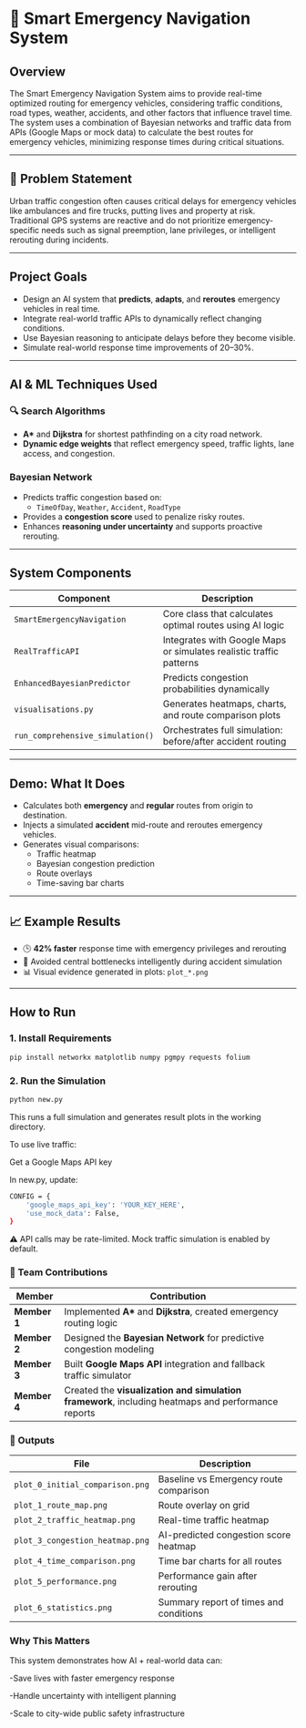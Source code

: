# 🚨 Smart Emergency Navigation System

## Overview

The Smart Emergency Navigation System aims to provide real-time optimized routing for emergency vehicles, considering traffic conditions, road types, weather, accidents, and other factors that influence travel time. The system uses a combination of Bayesian networks and traffic data from APIs (Google Maps or mock data) to calculate the best routes for emergency vehicles, minimizing response times during critical situations.

---

## 🚗 Problem Statement

Urban traffic congestion often causes critical delays for emergency vehicles like ambulances and fire trucks, putting lives and property at risk. Traditional GPS systems are reactive and do not prioritize emergency-specific needs such as signal preemption, lane privileges, or intelligent rerouting during incidents.

---

## Project Goals

- Design an AI system that **predicts**, **adapts**, and **reroutes** emergency vehicles in real time.
- Integrate real-world traffic APIs to dynamically reflect changing conditions.
- Use Bayesian reasoning to anticipate delays before they become visible.
- Simulate real-world response time improvements of 20–30%.

---

## AI & ML Techniques Used

### 🔍 Search Algorithms

- **A\*** and **Dijkstra** for shortest pathfinding on a city road network.
- **Dynamic edge weights** that reflect emergency speed, traffic lights, lane access, and congestion.

### Bayesian Network

- Predicts traffic congestion based on:
  - `TimeOfDay`, `Weather`, `Accident`, `RoadType`
- Provides a **congestion score** used to penalize risky routes.
- Enhances **reasoning under uncertainty** and supports proactive rerouting.

---

## System Components

| Component                        | Description                                                         |
| -------------------------------- | ------------------------------------------------------------------- |
| `SmartEmergencyNavigation`       | Core class that calculates optimal routes using AI logic            |
| `RealTrafficAPI`                 | Integrates with Google Maps or simulates realistic traffic patterns |
| `EnhancedBayesianPredictor`      | Predicts congestion probabilities dynamically                       |
| `visualisations.py`              | Generates heatmaps, charts, and route comparison plots              |
| `run_comprehensive_simulation()` | Orchestrates full simulation: before/after accident routing         |

---

## Demo: What It Does

- Calculates both **emergency** and **regular** routes from origin to destination.
- Injects a simulated **accident** mid-route and reroutes emergency vehicles.
- Generates visual comparisons:
  - Traffic heatmap
  - Bayesian congestion prediction
  - Route overlays
  - Time-saving bar charts

---

## 📈 Example Results

- 🕒 **42% faster** response time with emergency privileges and rerouting
- 🚧 Avoided central bottlenecks intelligently during accident simulation
- 📊 Visual evidence generated in plots: `plot_*.png`

---

## How to Run

### 1. Install Requirements

```bash
pip install networkx matplotlib numpy pgmpy requests folium
```

### 2. Run the Simulation

```bash
python new.py
```

This runs a full simulation and generates result plots in the working directory.

To use live traffic:

Get a Google Maps API key

In new.py, update:

```bash
CONFIG = {
    'google_maps_api_key': 'YOUR_KEY_HERE',
    'use_mock_data': False,
}
```

⚠️ API calls may be rate-limited. Mock traffic simulation is enabled by default.

### 👥 Team Contributions

| Member       | Contribution                                                                                       |
| ------------ | -------------------------------------------------------------------------------------------------- |
| **Member 1** | Implemented **A\*** and **Dijkstra**, created emergency routing logic                              |
| **Member 2** | Designed the **Bayesian Network** for predictive congestion modeling                               |
| **Member 3** | Built **Google Maps API** integration and fallback traffic simulator                               |
| **Member 4** | Created the **visualization and simulation framework**, including heatmaps and performance reports |

### 📁 Outputs

| File                            | Description                            |
| ------------------------------- | -------------------------------------- |
| `plot_0_initial_comparison.png` | Baseline vs Emergency route comparison |
| `plot_1_route_map.png`          | Route overlay on grid                  |
| `plot_2_traffic_heatmap.png`    | Real-time traffic heatmap              |
| `plot_3_congestion_heatmap.png` | AI-predicted congestion score heatmap  |
| `plot_4_time_comparison.png`    | Time bar charts for all routes         |
| `plot_5_performance.png`        | Performance gain after rerouting       |
| `plot_6_statistics.png`         | Summary report of times and conditions |

### Why This Matters

This system demonstrates how AI + real-world data can:

-Save lives with faster emergency response

-Handle uncertainty with intelligent planning

-Scale to city-wide public safety infrastructure
